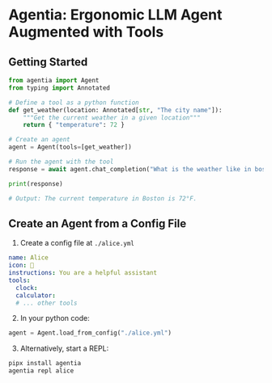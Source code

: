 # Agentia: Ergonomic LLM Agent Augmented with Tools


## Getting Started

```python
from agentia import Agent
from typing import Annotated

# Define a tool as a python function
def get_weather(location: Annotated[str, "The city name"]):
    """Get the current weather in a given location"""
    return { "temperature": 72 }

# Create an agent
agent = Agent(tools=[get_weather])

# Run the agent with the tool
response = await agent.chat_completion("What is the weather like in boston?")

print(response)

# Output: The current temperature in Boston is 72°F.
```

## Create an Agent from a Config File

1. Create a config file at `./alice.yml`

```yaml
name: Alice
icon: 👩
instructions: You are a helpful assistant
tools:
  clock:
  calculator:
  # ... other tools
```

2. In your python code:

```python
agent = Agent.load_from_config("./alice.yml")
```

3. Alternatively, start a REPL:

```bash
pipx install agentia
agentia repl alice
```